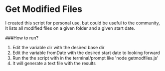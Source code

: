 Get Modified Files
========================

I created this script for personal use, but could be useful to the community,
It lists all modified files on a given folder and a given start date.

###How to run?

1. Edit the variable dir with the desired base dir
2. Edit the variable fromDate with the desired start date to looking forward
3. Run the the script with in the terminal/prompt like 'node getmodfiles.js'
4. It will generate a text file with the results


